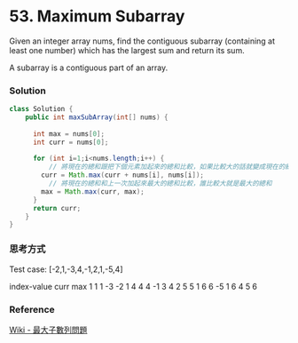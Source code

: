 # 53. Maximum Subarray

Given an integer array nums, find the contiguous subarray (containing at least one number) which has the largest sum and return its sum.

A subarray is a contiguous part of an array.

### Solution
```java
class Solution {
    public int maxSubArray(int[] nums) {
        
      int max = nums[0];
      int curr = nums[0];
      
      for (int i=1;i<nums.length;i++) {
          // 將現在的總和跟把下個元素加起來的總和比較，如果比較大的話就變成現在的總和
        curr = Math.max(curr + nums[i], nums[i]);
          // 將現在的總和和上一次加起來最大的總和比較，誰比較大就是最大的總和
        max = Math.max(curr, max);
      }
      return curr;
    }
}
```

### 思考方式
Test case: [-2,1,-3,4,-1,2,1,-5,4]


index-value curr max
1           1    1
-3          -2   1
4           4    4 
-1          3    4
2           5    5
1           6    6 
-5          1    6
4           5    6

### Reference

[Wiki - 最大子數列問題](https://zh.wikipedia.org/wiki/%E6%9C%80%E5%A4%A7%E5%AD%90%E6%95%B0%E5%88%97%E9%97%AE%E9%A2%98)